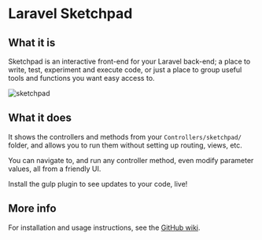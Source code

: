 # Laravel Sketchpad

## What it is

Sketchpad is an interactive front-end for your Laravel back-end; a place to write, test, experiment and execute code, or just a place to group useful tools and functions you want easy access to.

![sketchpad](https://cloud.githubusercontent.com/assets/132681/18911548/98d0acde-8575-11e6-8632-4297f850f5d3.png)

## What it does

It shows the controllers and methods from your `Controllers/sketchpad/` folder, and allows you to run them without setting up routing, views, etc.

You can navigate to, and run any controller method, even modify parameter values, all from a friendly UI.

Install the gulp plugin to see updates to your code, live!

## More info

For installation and usage instructions, see the [GitHub wiki](https://github.com/davestewart/laravel-sketchpad/wiki).
